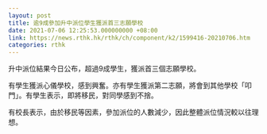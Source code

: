 ```yaml
---
layout: post
title: 逾9成參加升中派位學生獲派首三志願學校
date: 2021-07-06 12:25:53.000000000 +08:00
link: https://news.rthk.hk/rthk/ch/component/k2/1599416-20210706.htm
categories: rthk
---
```


升中派位結果今日公布，超過9成學生，獲派首三個志願學校。

有學生獲派心儀學校，感到興奮。亦有學生獲派第二志願，將會到其他學校「叩門」。有學生表示，即將移民，對同學感到不捨。

有校長表示，由於移民等因素，參加派位的人數減少，因此整體派位情況較以往理想。
